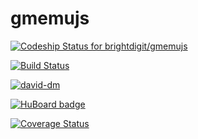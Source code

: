 gmemujs
=======
[ ![Codeship Status for brightdigit/gmemujs](https://www.codeship.io/projects/3e804630-c9c7-0131-ac6e-5e030090e4e5/status?branch=master)](https://www.codeship.io/projects/22474)

[![Build Status](https://travis-ci.org/brightdigit/gmemujs.svg)](https://travis-ci.org/brightdigit/gmemujs)

[![david-dm](https://david-dm.org/brightdigit/gmemujs.svg)](https://david-dm.org/brightdigit/gmemujs)

[![HuBoard badge](http://img.shields.io/badge/Hu-Board-7965cc.svg)](https://huboard.com/brightdigit/gmemujs)

[![Coverage Status](https://img.shields.io/coveralls/brightdigit/gmemujs.svg)](https://coveralls.io/r/brightdigit/gmemujs)